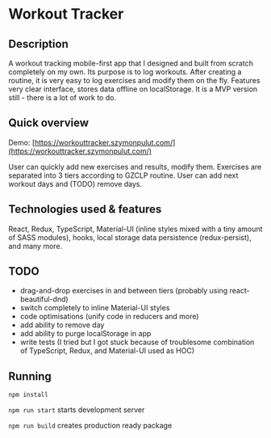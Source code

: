 # Workout Tracker

## Description

A workout tracking mobile-first app that I designed and built from scratch completely on my own. Its purpose is to log workouts. After creating a routine, it is very easy to log exercises and modify them on the fly. Features very clear interface, stores data offline on localStorage. It is a MVP version still - there is a lot of work to do.

## Quick overview

Demo: [https://workouttracker.szymonpulut.com/](https://workouttracker.szymonpulut.com/)

User can quickly add new exercises and results, modify them. Exercises are separated into 3 tiers according to GZCLP routine. User can add next workout days and (TODO) remove days.

## Technologies used & features

React, Redux, TypeScript, Material-UI (inline styles mixed with a tiny amount of SASS modules), hooks, local storage data persistence (redux-persist), and many more.

## TODO

-   drag-and-drop exercises in and between tiers (probably using react-beautiful-dnd)
-   switch completely to inline Material-UI styles
-   code optimisations (unify code in reducers and more)
-   add ability to remove day
-   add ability to purge localStorage in app
-   write tests (I tried but I got stuck because of troublesome combination of TypeScript, Redux, and Material-UI used as HOC)

## Running

```
npm install
```

`npm run start` starts development server

`npm run build` creates production ready package

